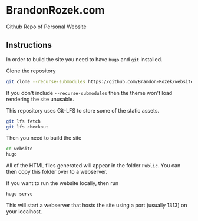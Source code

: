 # BrandonRozek.com
Github Repo of Personal Website

## Instructions

In order to build the site you need to have `hugo` and `git` installed.

Clone the repository
```bash
git clone --recurse-submodules https://github.com/Brandon-Rozek/website
```
If you don't include `--recurse-submodules` then the theme won't load rendering the site unusable.

This repository uses Git-LFS to store some of the static assets. 
```bash
git lfs fetch
git lfs checkout
```

Then you need to build the site
```bash
cd website
hugo
```
All of the HTML files generated will appear in the folder `Public`. You can then copy this folder over to a webserver.

If you want to run the website locally, then run
```bash
hugo serve
```
This will start a webserver that hosts the site using a port (usually 1313) on your localhost.
